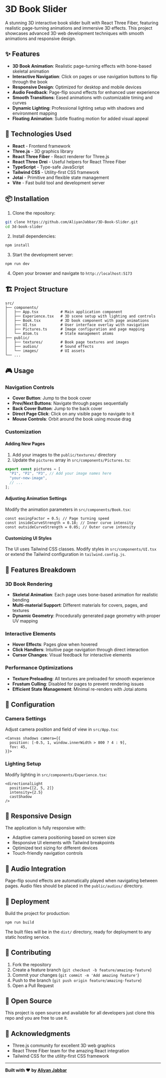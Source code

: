 # 3D Book Slider

A stunning 3D interactive book slider built with React Three Fiber, featuring realistic page-turning animations and immersive 3D effects. This project showcases advanced 3D web development techniques with smooth animations and responsive design.

## ✨ Features

- **3D Book Animation**: Realistic page-turning effects with bone-based skeletal animation
- **Interactive Navigation**: Click on pages or use navigation buttons to flip through the book
- **Responsive Design**: Optimized for desktop and mobile devices
- **Audio Feedback**: Page-flip sound effects for enhanced user experience
- **Smooth Transitions**: Eased animations with customizable timing and curves
- **Dynamic Lighting**: Professional lighting setup with shadows and environment mapping
- **Floating Animation**: Subtle floating motion for added visual appeal

## 🚀 Technologies Used

- **React** - Frontend framework
- **Three.js** - 3D graphics library
- **React Three Fiber** - React renderer for Three.js
- **React Three Drei** - Useful helpers for React Three Fiber
- **TypeScript** - Type-safe JavaScript
- **Tailwind CSS** - Utility-first CSS framework
- **Jotai** - Primitive and flexible state management
- **Vite** - Fast build tool and development server

## 📦 Installation

1. Clone the repository:
```bash
git clone https://github.com/AliyanJabbar/3D-Book-Slider.git
cd 3d-book-slider
```

2. Install dependencies:
```bash
npm install
```

3. Start the development server:
```bash
npm run dev
```

4. Open your browser and navigate to `http://localhost:5173`

## 🏗️ Project Structure

```
src/
├── components/
│   ├── App.tsx          # Main application component
│   ├── Experience.tsx   # 3D scene setup with lighting and controls
│   ├── Book.tsx         # 3D book component with page animations
│   ├── UI.tsx           # User interface overlay with navigation
│   ├── Pictures.ts      # Image configuration and page mapping
│   └── Atom.ts          # State management atoms
├── public/
│   ├── textures/        # Book page textures and images
│   ├── audios/          # Sound effects
│   └── images/          # UI assets
└── ...
```

## 🎮 Usage

### Navigation Controls
- **Cover Button**: Jump to the book cover
- **Prev/Next Buttons**: Navigate through pages sequentially
- **Back Cover Button**: Jump to the back cover
- **Direct Page Click**: Click on any visible page to navigate to it
- **Mouse Controls**: Orbit around the book using mouse drag

### Customization

#### Adding New Pages
1. Add your images to the `public/textures/` directory
2. Update the `pictures` array in `src/components/Pictures.ts`:

```typescript:src/components/Pictures.ts
export const pictures = [
  "P1", "P2", "P3", // Add your image names here
  "your-new-image",
  // ...
];
```

#### Adjusting Animation Settings
Modify the animation parameters in `src/components/Book.tsx`:

```typescript:src/components/Book.tsx
const easingFactor = 0.5; // Page turning speed
const insideCurveStrength = 0.18; // Inner curve intensity
const outsideCurveStrength = 0.05; // Outer curve intensity
```

#### Customizing UI Styles
The UI uses Tailwind CSS classes. Modify styles in `src/components/UI.tsx` or extend the Tailwind configuration in `tailwind.config.js`.

## 🎨 Features Breakdown

### 3D Book Rendering
- **Skeletal Animation**: Each page uses bone-based animation for realistic bending
- **Multi-material Support**: Different materials for covers, pages, and textures
- **Dynamic Geometry**: Procedurally generated page geometry with proper UV mapping

### Interactive Elements
- **Hover Effects**: Pages glow when hovered
- **Click Handlers**: Intuitive page navigation through direct interaction
- **Cursor Changes**: Visual feedback for interactive elements

### Performance Optimizations
- **Texture Preloading**: All textures are preloaded for smooth experience
- **Frustum Culling**: Disabled for pages to prevent rendering issues
- **Efficient State Management**: Minimal re-renders with Jotai atoms

## 🔧 Configuration

### Camera Settings
Adjust camera position and field of view in `src/App.tsx`:

```typescript:src/App.tsx
<Canvas shadows camera={{
  position: [-0.5, 1, window.innerWidth > 800 ? 4 : 9],
  fov: 45,
}}>
```

### Lighting Setup
Modify lighting in `src/components/Experience.tsx`:

```typescript:src/components/Experience.tsx
<directionalLight
  position={[2, 5, 2]}
  intensity={2.5}
  castShadow
/>
```

## 📱 Responsive Design

The application is fully responsive with:
- Adaptive camera positioning based on screen size
- Responsive UI elements with Tailwind breakpoints
- Optimized text sizing for different devices
- Touch-friendly navigation controls

## 🎵 Audio Integration

Page-flip sound effects are automatically played when navigating between pages. Audio files should be placed in the `public/audios/` directory.

## 🚀 Deployment

Build the project for production:

```bash
npm run build
```

The built files will be in the `dist/` directory, ready for deployment to any static hosting service.

## 🤝 Contributing

1. Fork the repository
2. Create a feature branch (`git checkout -b feature/amazing-feature`)
3. Commit your changes (`git commit -m 'Add amazing feature'`)
4. Push to the branch (`git push origin feature/amazing-feature`)
5. Open a Pull Request

## 📄 Open Source

This project is open source and available for all developers just clone this repo and you are free to use it.

## 🙏 Acknowledgments

- Three.js community for excellent 3D web graphics
- React Three Fiber team for the amazing React integration
- Tailwind CSS for the utility-first CSS framework

---

**Built with ❤️ by [Aliyan Jabbar](https://aliyan-jabbar-portfolio.vercel.app/)**
